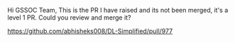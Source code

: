 Hi GSSOC Team,
This is the PR I have raised and its not been merged, it's a level 1 PR.
Could you review and merge it?

https://github.com/abhisheks008/DL-Simplified/pull/977
